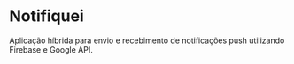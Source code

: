 # Notifiquei
Aplicação híbrida para envio e recebimento de notificações push utilizando Firebase e Google API.

